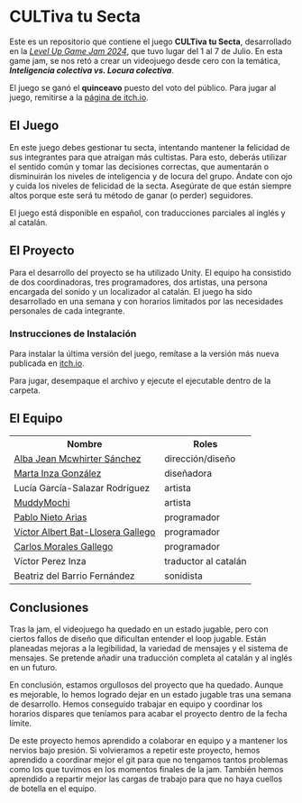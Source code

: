 <h1>CULTiva tu Secta</h1>

Este es un repositorio que contiene el juego **CULTiva tu Secta**, desarrollado en la <a href=https://itch.io/jam/level-up-game-jam-2024>_Level Up Game Jam 2024_</a>, que tuvo lugar del 1 al 7 de Julio. 
En esta game jam, se nos retó a crear un videojuego desde cero con la temática, _**Inteligencia colectiva vs. Locura colectiva**_.

El juego se ganó el **quinceavo** puesto del voto del público. Para jugar al juego, remitirse a la <a href=https://slendev.itch.io/cultiva-tu-secta>página de itch.io</a>.

<h2>El Juego</h2>

En este juego debes gestionar tu secta, intentando mantener la felicidad de sus integrantes para que atraigan más cultistas. 
Para esto, deberás utilizar el sentido común y tomar las decisiones correctas, que aumentarán o disminuirán los niveles de inteligencia y de locura del grupo.
Ándate con ojo y cuida los niveles de felicidad de la secta. Asegúrate de que están siempre altos porque este será tu método de ganar (o perder) seguidores.

El juego está disponible en español, con traducciones parciales al inglés y al catalán.

<h2>El Proyecto</h2>

Para el desarrollo del proyecto se ha utilizado Unity. El equipo ha consistido de dos coordinadoras, tres programadores, dos artistas, una persona encargada del sonido y un localizador al catalán.
El juego ha sido desarrollado en una semana y con horarios limitados por las necesidades personales de cada integrante.

<h3>Instrucciones de Instalación</h3>

Para instalar la última versión del juego, remítase a la versión más nueva publicada en <a href=https://slendev.itch.io/cultiva-tu-secta>itch.io</a>.

Para jugar, desempaque el archivo y ejecute el ejecutable dentro de la carpeta.

<h2>El Equipo</h2>

<table>
  <tr>
    <th>Nombre</th>
    <th>Roles</th>
  </tr>
  <tr>
    <td><a href=https://github.com/BlueAlb>Alba Jean Mcwhirter Sánchez</a></td>
    <td>dirección/diseño</td>
  </tr>
  <tr>
    <td><a href=https://www.instagram.com/mar4artist/>Marta Inza González</a></td>
    <td>diseñadora</td>
  </tr>
  <tr>
    <td>Lucía García-Salazar Rodríguez</td>
    <td>artista</td>
  </tr>
  <tr>
    <td><a href=https://www.instagram.com/muddymochiart/>MuddyMochi</a></td>
    <td>artista</td>
  </tr>
  <tr>
    <td><a href=https://www.linkedin.com/in/pablo-nie-ar/>Pablo Nieto Arias</a></td>
    <td>programador</td>
  </tr>
  <tr>
    <td><a href=https://github.com/BatlloseraDev>Víctor Albert Bat-Llosera Gallego</a></td>
    <td>programador</td>
  </tr>
  <tr>
    <td><a href=https://github.com/carlox1998>Carlos Morales Gallego</a></td>
    <td>programador</td>
  </tr>
  <tr>
    <td>Víctor Perez Inza</td>
    <td>traductor al catalán</td>
  </tr>
  <tr>
    <td>Beatriz del Barrio Fernández</td>
    <td>sonidista</td>
  </tr>
</table>

<h2>Conclusiones</h2>

Tras la jam, el videojuego ha quedado en un estado jugable, pero con ciertos fallos de diseño que dificultan entender el loop jugable. 
Están planeadas mejoras a la legibilidad, la variedad de mensajes y el sistema de mensajes. 
Se pretende añadir una traducción completa al catalán y al inglés en un futuro.

En conclusión, estamos orgullosos del proyecto que ha quedado. Aunque es mejorable, lo hemos logrado dejar en un estado jugable tras una semana de desarrollo. 
Hemos conseguido trabajar en equipo y coordinar los horarios dispares que teníamos para acabar el proyecto dentro de la fecha límite.

De este proyecto hemos aprendido a colaborar en equipo y a mantener los nervios bajo presión. 
Si volvieramos a repetir este proyecto, hemos aprendido a coordinar mejor el git para que no tengamos tantos problemas como los que tuvimos en los momentos finales de la jam.
También hemos aprendido a repartir mejor las cargas de trabajo para que no haya cuellos de botella en el equipo.


